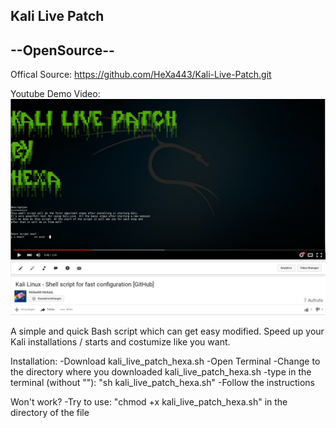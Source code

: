 Kali Live Patch
 ------------
--OpenSource--
 ------------

Offical Source:
https://github.com/HeXa443/Kali-Live-Patch.git


Youtube Demo Video:
[![Youtube-Demo-Video](https://raw.githubusercontent.com/HeXa443/Kali-Live-Patch/master/github-youtube-link-kali-patch.png)](http://www.youtube.com/watch?v=N9_-9MvFftM)


A simple and quick Bash script which can get easy modified.
Speed up your Kali installations / starts and costumize like you want.

Installation:
-Download kali_live_patch_hexa.sh
-Open Terminal
-Change to the directory where you downloaded kali_live_patch_hexa.sh
-type in the terminal (without ""): "sh kali_live_patch_hexa.sh"
-Follow the instructions

Won't work?
-Try to use: "chmod +x kali_live_patch_hexa.sh" in the directory of the file


